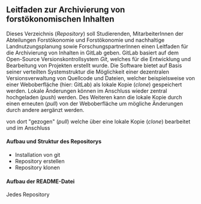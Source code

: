 
Leitfaden zur Archivierung von forstökonomischen Inhalten
-------------------------------------------

Dieses Verzeichnis (*Repository*) soll Studierenden, MitarbeiterInnen der Abteilungen Forstökonomie und Forstökonomie und nachhaltige Landnutzungsplanung sowie ForschungspartnerInnen einen Leitfaden für die Archivierung von Inhalten in GitLab geben.
GitLab basiert auf dem Open-Source Versionskontrollsystem *Git*, welches für die Entwicklung und Bearbeitung von Projekten erstellt wurde. Die Software bietet auf Basis seiner verteilten Systemstruktur die Möglichkeit einer dezentralen Versionsverwaltung von Quellcode und Dateien, welcher beispielsweise von einer Weboberfläche (hier: GitLab) als lokale Kopie (*clone*) gespeichert werden. Lokale Änderungen können im Anschluss wieder zentral hochgeladen (*push*) werden. Des Weiteren kann die lokale Kopie durch einen erneuten  (*pull*) von der Weboberfläche um mögliche Änderungen durch andere aergänzt werden. 

von dort  "gezogen" (*pull*) welche über eine lokale Kopie (*clone*) bearbeitet und im Anschluss 

#### Aufbau und Struktur des Repositorys

- Installation von git
- Repository erstellen
- Repository klonen

#### Aufbau der README-Datei

Jedes Repository 
